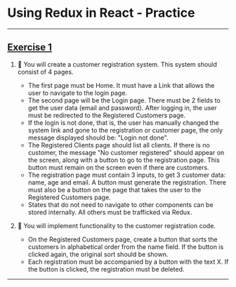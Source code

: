 # Using Redux in React - Practice

---

## [Exercise 1](./exercise_1/)

1. 🚀 You will create a customer registration system. This system should consist of 4 pages.

   - The first page must be Home. It must have a Link that allows the user to navigate to the login page.
   - The second page will be the Login page. There must be 2 fields to get the user data (email and password). After logging in, the user must be redirected to the Registered Customers page.
   - If the login is not done, that is, the user has manually changed the system link and gone to the registration or customer page, the only message displayed should be: "Login not done".
   - The Registered Clients page should list all clients. If there is no customer, the message "No customer registered" should appear on the screen, along with a button to go to the registration page. This button must remain on the screen even if there are customers.
   - The registration page must contain 3 inputs, to get 3 customer data: name, age and email. A button must generate the registration. There must also be a button on the page that takes the user to the Registered Customers page.
   - States that do not need to navigate to other components can be stored internally. All others must be trafficked via Redux.

2. 🚀 You will implement functionality to the customer registration code.

   - On the Registered Customers page, create a button that sorts the customers in alphabetical order from the name field. If the button is clicked again, the original sort should be shown.
   - Each registration must be accompanied by a button with the text X. If the button is clicked, the registration must be deleted.

---
